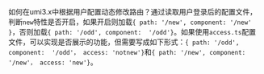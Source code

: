 如何在umi3.x中根据用户配置动态修改路由？通过读取用户登录后的配置文件，判断`new`特性是否开启，如果开启则加载`{ path: '/new', component: '/new' }`，否则加载`{ path: '/odd', component:  '/odd'}`。如果使用`access.ts`配置文件，可以实现是否展示的功能，但需要写成如下形式：`{ path: '/odd', component:  '/odd'， access: 'notnew'}`和`{ path: '/new', component:  '/new'， access: 'new'}`。
